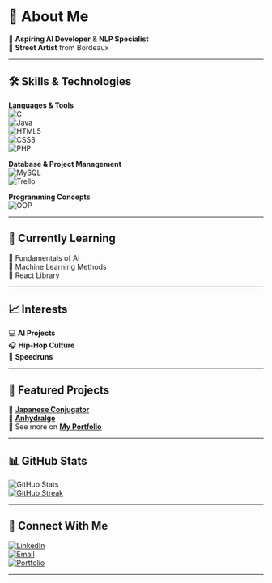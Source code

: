 # 👋 About Me  

🎯 **Aspiring AI Developer** & **NLP Specialist**  
🎨 **Street Artist** from Bordeaux  

---

## 🛠️ Skills & Technologies  

**Languages & Tools**  
![C](https://img.shields.io/badge/C-A8B9CC?style=for-the-badge&logo=c&logoColor=white)  
![Java](https://img.shields.io/badge/Java-007396?style=for-the-badge&logo=java&logoColor=white)  
![HTML5](https://img.shields.io/badge/HTML5-E34F26?style=for-the-badge&logo=html5&logoColor=white)  
![CSS3](https://img.shields.io/badge/CSS3-1572B6?style=for-the-badge&logo=css3&logoColor=white)  
![PHP](https://img.shields.io/badge/PHP-777BB4?style=for-the-badge&logo=php&logoColor=white)

**Database & Project Management**  
![MySQL](https://img.shields.io/badge/MySQL-4479A1?style=for-the-badge&logo=mysql&logoColor=white)  
![Trello](https://img.shields.io/badge/Trello-0052CC?style=for-the-badge&logo=trello&logoColor=white)

**Programming Concepts**  
![OOP](https://img.shields.io/badge/Object_Oriented_Programming-Important-green?style=for-the-badge)

---

## 🌱 Currently Learning  

🚀 Fundamentals of AI  
🚀 Machine Learning Methods  
🚀 React Library  

---

## 📈 Interests  

💻 **AI Projects**  
🎧 **Hip-Hop Culture**  
🏃 **Speedruns**  

---

## 🚀 Featured Projects  

🔗 [**Japanese Conjugator**](https://hugoretail.github.io/Japanese-Conjugator/)  
🔗 [**Anhydralgo**](https://github.com/khalidOuhmid/anhydralgo)  
🔗 See more on [**My Portfolio**](https://hugoretail.github.io/Portfolio/index.html)

---

## 📊 GitHub Stats  

![GitHub Stats](https://github-readme-stats.vercel.app/api?username=hugoretail&show_icons=true&theme=radical)  
[![GitHub Streak](https://streak-stats.demolab.com/?user=hugoretail&theme=radical)](https://git.io/streak-stats)  

---

## 🤝 Connect With Me  

[![LinkedIn](https://img.shields.io/badge/-LinkedIn-0A66C2?style=for-the-badge&logo=linkedin&logoColor=white)](https://www.linkedin.com/in/hugo-retail-4036062a0/)  
[![Email](https://img.shields.io/badge/Email-D14836?style=for-the-badge&logo=gmail&logoColor=white)](mailto:hugo.retail@hotmail.com)  
[![Portfolio](https://img.shields.io/badge/Portfolio-Visit-orange?style=for-the-badge&logo=internetexplorer&logoColor=white)](https://hugoretail.github.io/Portfolio/index.html)

---
